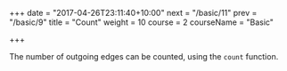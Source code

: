 +++
date = "2017-04-26T23:11:40+10:00"
next = "/basic/11"
prev = "/basic/9"
title = "Count"
weight = 10
course = 2
courseName = "Basic"

+++

The number of outgoing edges can be counted, using the `count` function.

